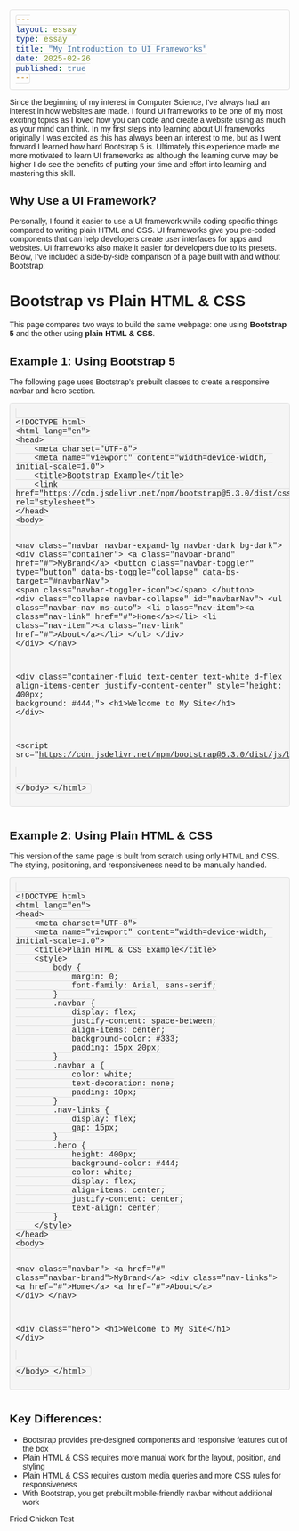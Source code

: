 ```yaml
---
layout: essay
type: essay
title: "My Introduction to UI Frameworks"
date: 2025-02-26
published: true
---
```


Since the beginning of my interest in Computer Science, I've always had an interest in how websites are made. I found UI frameworks to be one of my most exciting topics as I loved how you can code and create a website using as much as your mind can think. In my first steps into learning about UI frameworks originally I was excited as this has always been an interest to me, but as I went forward I learned how hard Bootstrap 5 is. Ultimately this experience made me more motivated to learn UI frameworks as although the learning curve may be higher I do see the benefits of putting your time and effort into learning and mastering this skill.  

## Why Use a UI Framework?

Personally, I found it easier to use a UI framework while coding specific things compared to writing plain HTML and CSS. UI frameworks give you pre-coded components that can help developers create user interfaces for apps and websites. UI frameworks also make it easier for developers due to its presets. Below, I’ve included a side-by-side comparison of a page built with and without Bootstrap:

<!DOCTYPE html>
<html lang="en">
<head>
    <meta charset="UTF-8">
    <meta name="viewport" content="width=device-width, initial-scale=1.0">
    <title>Bootstrap vs Plain HTML & CSS Example</title>
    <style>
        body {
            font-family: Arial, sans-serif;
            margin: 20px;
        }
        code {
            background-color: #f5f5f5;
            padding: 2px 4px;
            border: 1px solid #ddd;
            border-radius: 4px;
            font-family: "Courier New", monospace;
            font-size: 14px;
        }
        pre {
            background-color: #f5f5f5;
            padding: 10px;
            border: 1px solid #ddd;
            border-radius: 4px;
            font-family: "Courier New", monospace;
            font-size: 14px;
            overflow-x: auto;
        }
        .example {
            margin-bottom: 40px;
        }
    </style>
</head>
<body>

<h1>Bootstrap vs Plain HTML & CSS</h1>
<p>This page compares two ways to build the same webpage: one using <strong>Bootstrap 5</strong> and the other using <strong>plain HTML & CSS</strong>.</p>

<!-- Bootstrap Example -->
<div class="example">
    <h2>Example 1: Using Bootstrap 5</h2>
    <p>The following page uses Bootstrap’s prebuilt classes to create a responsive navbar and hero section.</p>
    <pre><code>
&lt;!DOCTYPE html&gt;
&lt;html lang="en"&gt;
&lt;head&gt;
    &lt;meta charset="UTF-8"&gt;
    &lt;meta name="viewport" content="width=device-width, initial-scale=1.0"&gt;
    &lt;title&gt;Bootstrap Example&lt;/title&gt;
    &lt;link href="https://cdn.jsdelivr.net/npm/bootstrap@5.3.0/dist/css/bootstrap.min.css" rel="stylesheet"&gt;
&lt;/head&gt;
&lt;body&gt;

&lt;nav class="navbar navbar-expand-lg navbar-dark bg-dark"&gt;
    &lt;div class="container"&gt;
        &lt;a class="navbar-brand" href="#"&gt;MyBrand&lt;/a&gt;
        &lt;button class="navbar-toggler" type="button" data-bs-toggle="collapse" data-bs-target="#navbarNav"&gt;
            &lt;span class="navbar-toggler-icon"&gt;&lt;/span&gt;
        &lt;/button&gt;
        &lt;div class="collapse navbar-collapse" id="navbarNav"&gt;
            &lt;ul class="navbar-nav ms-auto"&gt;
                &lt;li class="nav-item"&gt;&lt;a class="nav-link" href="#"&gt;Home&lt;/a&gt;&lt;/li&gt;
                &lt;li class="nav-item"&gt;&lt;a class="nav-link" href="#"&gt;About&lt;/a&gt;&lt;/li&gt;
            &lt;/ul&gt;
        &lt;/div&gt;
    &lt;/div&gt;
&lt;/nav&gt;

&lt;div class="container-fluid text-center text-white d-flex align-items-center justify-content-center" style="height: 400px; background: #444;"&gt;
    &lt;h1&gt;Welcome to My Site&lt;/h1&gt;
&lt;/div&gt;

&lt;script src="https://cdn.jsdelivr.net/npm/bootstrap@5.3.0/dist/js/bootstrap.bundle.min.js"&gt;&lt;/script&gt;

&lt;/body&gt;
&lt;/html&gt;
    </code></pre>
</div>

<!-- Plain HTML & CSS Example -->
<div class="example">
    <h2>Example 2: Using Plain HTML & CSS</h2>
    <p>This version of the same page is built from scratch using only HTML and CSS. The styling, positioning, and responsiveness need to be manually handled.</p>
    <pre><code>
&lt;!DOCTYPE html&gt;
&lt;html lang="en"&gt;
&lt;head&gt;
    &lt;meta charset="UTF-8"&gt;
    &lt;meta name="viewport" content="width=device-width, initial-scale=1.0"&gt;
    &lt;title&gt;Plain HTML & CSS Example&lt;/title&gt;
    &lt;style&gt;
        body {
            margin: 0;
            font-family: Arial, sans-serif;
        }
        .navbar {
            display: flex;
            justify-content: space-between;
            align-items: center;
            background-color: #333;
            padding: 15px 20px;
        }
        .navbar a {
            color: white;
            text-decoration: none;
            padding: 10px;
        }
        .nav-links {
            display: flex;
            gap: 15px;
        }
        .hero {
            height: 400px;
            background-color: #444;
            color: white;
            display: flex;
            align-items: center;
            justify-content: center;
            text-align: center;
        }
    &lt;/style&gt;
&lt;/head&gt;
&lt;body&gt;

&lt;nav class="navbar"&gt;
    &lt;a href="#" class="navbar-brand"&gt;MyBrand&lt;/a&gt;
    &lt;div class="nav-links"&gt;
        &lt;a href="#"&gt;Home&lt;/a&gt;
        &lt;a href="#"&gt;About&lt;/a&gt;
    &lt;/div&gt;
&lt;/nav&gt;

&lt;div class="hero"&gt;
    &lt;h1&gt;Welcome to My Site&lt;/h1&gt;
&lt;/div&gt;

&lt;/body&gt;
&lt;/html&gt;
    </code></pre>
</div>
</body>
</html>

## Key Differences:

<ul>
    <li> Bootstrap provides pre-designed components and responsive features out of the box </li>
    <li> Plain HTML & CSS requires more manual work for the layout, position, and styling </li>
    <li> Plain HTML & CSS requires custom media queries and more CSS rules for responsiveness </li>
    <li> With Bootstrap, you get prebuilt mobile-friendly navbar without additional work</li>
</ul>

Fried Chicken Test



